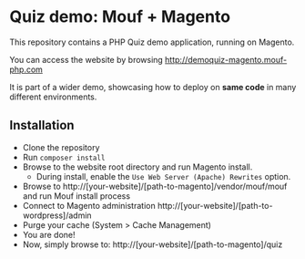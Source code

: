 Quiz demo: Mouf + Magento
=========================

This repository contains a PHP Quiz demo application, running on Magento.

You can access the website by browsing http://demoquiz-magento.mouf-php.com

It is part of a wider demo, showcasing how to deploy on **same code** in many different environments.

Installation
------------

- Clone the repository
- Run `composer install`
- Browse to the website root directory and run Magento install.
    - During install, enable the `Use Web Server (Apache) Rewrites` option.
- Browse to http://[your-website]/[path-to-magento]/vendor/mouf/mouf and run Mouf install process
- Connect to Magento administration http://[your-website]/[path-to-wordpress]/admin
- Purge your cache (System > Cache Management)
- You are done!
- Now, simply browse to: http://[your-website]/[path-to-magento]/quiz
